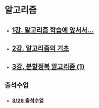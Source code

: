 # 알고리즘

- ## [1강. 알고리즘 학습에 앞서서...](./chapter1.md)
- ## [2강. 알고리즘의 기초](./chapter2.md)
- ## [3강. 분할정복 알고리즘 (1)](./chapter3.md)

## 출석수업

- ### [3/26 출석수업](./attendance.md)
